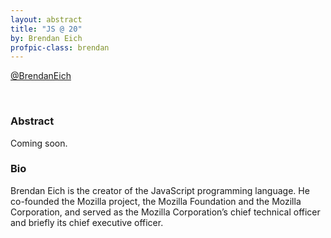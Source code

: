 ```yaml
---
layout: abstract
title: "JS @ 20"
by: Brendan Eich
profpic-class: brendan
---
```


[@BrendanEich](https://twitter.com/BrendanEich)

<br> 

### Abstract 

Coming soon.

### Bio

Brendan Eich is the creator of the JavaScript programming language. He co-founded the Mozilla project, the Mozilla Foundation and the Mozilla Corporation, and served as the Mozilla Corporation’s chief technical officer and briefly its chief executive officer.